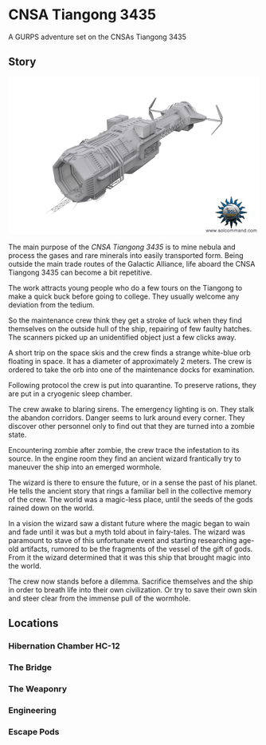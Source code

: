 # CNSA Tiangong 3435
A GURPS adventure set on the CNSAs Tiangong 3435

## Story
![CNSA Tiangong 3435](https://raw.githubusercontent.com/dvberkel/CNSA-Tiangong-3435/master/resources/image/miner.png?token=AAeHI6iGfmH6k8Jhp6UzyZMmKFfgOU1-ks5Y9Z-PwA%3D%3D)

The main purpose of the *CNSA Tiangong 3435* is to mine nebula and process the
gases and rare minerals into easily transported form. Being outside the main
trade routes of the Galactic Alliance, life aboard the CNSA Tiangong 3435 can
become a bit repetitive.

The work attracts young people who do a few tours on the Tiangong to make a
quick buck before going to college. They usually welcome any deviation from the
tedium.

So the maintenance crew think they get a stroke of luck when they find
themselves on the outside hull of the ship, repairing of few faulty hatches. The
scanners picked up an unidentified object just a few clicks away.

A short trip on the space skis and the crew finds a strange white-blue orb
floating in space. It has a diameter of approximately 2 meters. The crew is
ordered to take the orb into one of the maintenance docks for examination.

Following protocol the crew is put into quarantine. To preserve rations, they
are put in a cryogenic sleep chamber.

The crew awake to blaring sirens. The emergency lighting is on. They stalk the
abandon corridors. Danger seems to lurk around every corner. They discover other
personnel only to find out that they are turned into a zombie state.

Encountering zombie after zombie, the crew trace the infestation to its source.
In the engine room they find an ancient wizard frantically try to maneuver the
ship into an emerged wormhole.

The wizard is there to ensure the future, or in a sense the past of his planet.
He tells the ancient story that rings a familiar bell in the collective memory
of the crew. The world was a magic-less place, until the seeds of the gods
rained down on the world.

In a vision the wizard saw a distant future where the magic began to wain and
fade until it was but a myth told about in fairy-tales. The wizard was paramount
to stave of this unfortunate event and starting researching age-old artifacts,
rumored to be the fragments of the vessel of the gift of gods. From it the
wizard determined that it was this ship that brought magic into the world.

The crew now stands before a dilemma. Sacrifice themselves and the ship in order
to breath life into their own civilization. Or try to save their own skin and
steer clear from the immense pull of the wormhole.

## Locations

### Hibernation Chamber HC-12

### The Bridge

### The Weaponry

### Engineering

### Escape Pods
